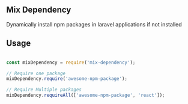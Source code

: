 ## Mix Dependency

Dynamically install npm packages in laravel applications if not installed

## Usage

```javascript

const mixDependency = require('mix-dependency');

// Require one package
mixDependency.require('awesome-npm-package');

// Require Multiple packages
mixDependency.requireAll(['awesome-npm-package', 'react']);


```
